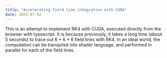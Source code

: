 ```yaml
---
title: "Accelerating field line integration with CUDA"
date: 2023-07-02
---
```


This is an attempt to implement RK4 with CUDA, executed directly from the browser with typescript. It is because
previously, it takes a long time (about 5 seconds) to trace out 6 * 6 * 6 field lines with RK4. In an ideal world, 
the computation can be transpiled into shader language, and performed in parallel for each of the field lines. 